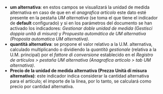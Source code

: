 - **um alternativa**: en estos campos se visualizará la unidad de medida alternativa en caso de que en el *anagrafica articolo* este dato esté presente en la pestaña *UM alternativa* (se toma el que tiene el indicador de **default** configurado) y si en los parámetros del documento se han activado los indicadores: *Gestionar doble unidad de medida (Gestisci doppia unità di misura)* y *Propuesta automática de UM alternativa (Proposta automatica UM alternativa)*.  
- **quantità alternativa**: se propone el valor relativo a la U.M. alternativa, calculado multiplicando o dividiendo la *quantità gestionale* (relativa a la U.M. principal) por el *fattore di conversione* establecido en el *Registro de artículos > pestaña UM alternativa (Anagrafica articolo > tab UM alternativa)*.  
- **Precio de la unidad de medida alternativa (Prezzo Unità di misura alternativa)**: este indicador indica considerar la cantidad alternativa para el artículo; el importe de la línea, por lo tanto, se calculará como precio por cantidad alternativa.
